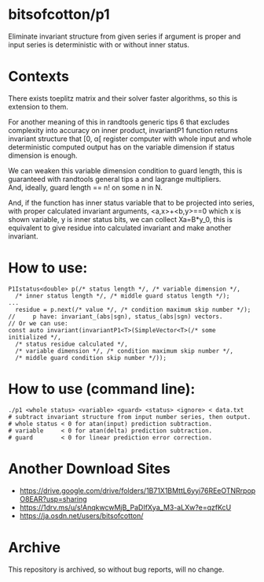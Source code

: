 # bitsofcotton/p1
Eliminate invariant structure from given series if argument is proper and
input series is deterministic with or without inner status.

# Contexts
There exists toeplitz matrix and their solver faster algorithms,
so this is extension to them.  

For another meaning of this in randtools generic tips 6 that
excludes complexity into accuracy on inner product,
invariantP1 function returns invariant structure that \[0, &alpha;\[ register
computer with whole input and whole deterministic computed output
has on the variable dimension if status dimension is enough.

We can weaken this variable dimension condition to
guard length, this is guaranteed with randtools general tips a and
lagrange multipliers.  
And, ideally, guard length == n! on some n in N.

And, if the function has inner status variable that to be projected into
series, with proper calculated invariant arguments, \<a,x\>+\<b,y\>==0
which x is shown variable, y is inner status bits, we can collect
Xa=B\*y\_0, this is equivalent to give residue into calculated invariant and
make another invariant.

# How to use:
    P1Istatus<double> p(/* status length */, /* variable dimension */,
      /* inner status length */, /* middle guard status length */);
    ...
      residue = p.next(/* value */, /* condition maximum skip number */);
    //     p have: invariant_(abs|sgn), status_(abs|sgn) vectors.
    // Or we can use:
    const auto invariant(invariantP1<T>(SimpleVector<T>(/* some initialized */,
      /* status residue calculated */,
      /* variable dimension */, /* condition maximum skip number */,
      /* middle guard condition skip number */));

# How to use (command line):
    ./p1 <whole status> <variable> <guard> <status> <ignore> < data.txt
    # subtract invariant structure from input number series, then output.
    # whole status < 0 for atan(input) prediction subtraction.
    # variable     < 0 for atan(delta) prediction subtraction.
    # guard        < 0 for linear prediction error correction.

# Another Download Sites
* https://drive.google.com/drive/folders/1B71X1BMttL6yyi76REeOTNRrpopO8EAR?usp=sharing
* https://1drv.ms/u/s!AnqkwcwMjB_PaDIfXya_M3-aLXw?e=qzfKcU
* https://ja.osdn.net/users/bitsofcotton/

# Archive
This repository is archived, so without bug reports, will no change.

